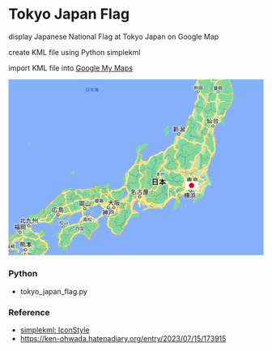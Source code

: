 Tokyo Japan Flag
===============

display  Japanese National Flag at Tokyo Japan on Google Map

create KML file using Python simplekml

import KML file into [Google My Maps](https://www.google.com//intl/en/maps/about/mymaps/)

![tokyo japan flag](https://github.com/ohwada/World_Countries/blob/main/simplekml/tokyo_japan_flag/screenshots/tokyo_japan_flag.png)

### Python
- tokyo_japan_flag.py

### Reference
- [simplekml: IconStyle](https://simplekml.readthedocs.io/en/latest/styles.html#simplekml.IconStyle)
- https://ken-ohwada.hatenadiary.org/entry/2023/07/15/173915

